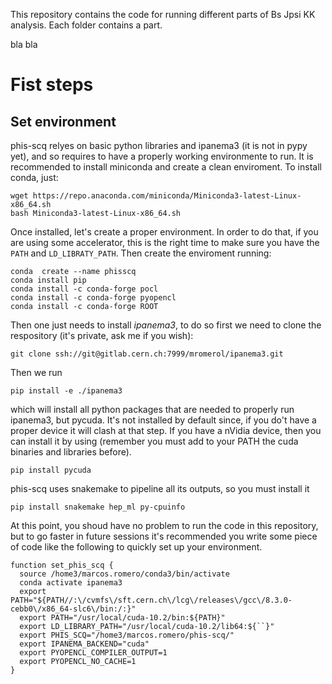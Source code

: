 This repository contains the code for running different parts of Bs Jpsi KK analysis. Each folder contains a part.

bla bla


# Fist steps
## Set environment

phis-scq relyes on basic python libraries and ipanema3 (it is not in pypy yet),
and so requires to have a properly working environmente to run.
It is recommended to install miniconda and create a clean enviroment. To install conda, just:
```
wget https://repo.anaconda.com/miniconda/Miniconda3-latest-Linux-x86_64.sh
bash Miniconda3-latest-Linux-x86_64.sh
```
Once installed, let's create a proper environment. In order to do that, if you are
using some accelerator, this is the right time to make sure
you have the `PATH` and `LD_LIBRATY_PATH`. Then create the enviroment running:
```
conda  create --name phisscq
conda install pip
conda install -c conda-forge pocl
conda install -c conda-forge pyopencl
conda install -c conda-forge ROOT
```

Then one just needs to install _ipanema3_, to do so first we need to clone the respository
(it's private, ask me if you wish):
```
git clone ssh://git@gitlab.cern.ch:7999/mromerol/ipanema3.git
```
Then we run
```
pip install -e ./ipanema3
```
which will install all python packages that are needed to properly run ipanema3,
but pycuda.  It's not installed by default since, if you do't have a proper
device it will clash at that step. If you have a nVidia device, then you can
install it by using (remember you must add to your PATH the cuda binaries and
libraries before).
```
pip install pycuda
```

phis-scq uses snakemake to pipeline all its outputs, so you must install it
```
pip install snakemake hep_ml py-cpuinfo
```


At this point, you shoud have no problem to run the code in this repository, but
to go faster in future sessions it's recommended you write some piece of code
like the following to quickly set up your environment.

```
function set_phis_scq {
  source /home3/marcos.romero/conda3/bin/activate
  conda activate ipanema3
  export PATH="${PATH//:\/cvmfs\/sft.cern.ch\/lcg\/releases\/gcc\/8.3.0-cebb0\/x86_64-slc6\/bin:/:}"
  export PATH="/usr/local/cuda-10.2/bin:${PATH}"
  export LD_LIBRARY_PATH="/usr/local/cuda-10.2/lib64:${``}"
  export PHIS_SCQ="/home3/marcos.romero/phis-scq/"
  export IPANEMA_BACKEND="cuda"
  export PYOPENCL_COMPILER_OUTPUT=1
  export PYOPENCL_NO_CACHE=1
}
```
